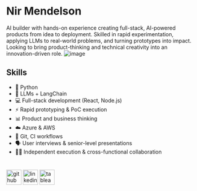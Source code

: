 # Nir Mendelson
AI builder with hands-on experience creating full-stack, AI-powered products from idea
to deployment. Skilled in rapid experimentation, applying LLMs to real-world problems,
and turning prototypes into impact. Looking to bring product-thinking and technical
creativity into an innovation-driven role.
![image](https://github.com/user-attachments/assets/1d6a4a5e-5bdc-4e66-b53e-3af121e4c96e)


## Skills
* 🐍 Python
* 🧠 LLMs + LangChain
* 💻 Full-stack development (React, Node.js)
* ⚡ Rapid prototyping & PoC execution
* 📊 Product and business thinking
* ☁️ Azure & AWS
* 🔧 Git, CI workflows
* 🗣️ User interviews & senior-level presentations
* 🧑‍💼 Independent execution & cross-functional collaboration

# 
[<img src='https://cdn.jsdelivr.net/npm/simple-icons@3.0.1/icons/github.svg' alt='github' height='40'>](https://github.com/NirMendelson)  [<img src='https://cdn.jsdelivr.net/npm/simple-icons@3.0.1/icons/linkedin.svg' alt='linkedin' height='40'>](https://www.linkedin.com/in/https://www.linkedin.com/in/nirmendelson//)  [<img src='https://cdn.jsdelivr.net/npm/simple-icons@3.0.1/icons/tableau.svg' alt='tableau' height='40'>](https://public.tableau.com/app/profile/nir.mendelson)  
